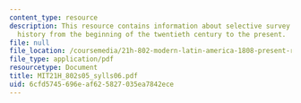 ```yaml
---
content_type: resource
description: This resource contains information about selective survey of Latin American
  history from the beginning of the twentieth century to the present.
file: null
file_location: /coursemedia/21h-802-modern-latin-america-1808-present-revolution-dictatorship-democracy-spring-2005/6cfd5745696eaf625827035ea7842ece_MIT21H_802s05_sylls06.pdf
file_type: application/pdf
resourcetype: Document
title: MIT21H_802s05_sylls06.pdf
uid: 6cfd5745-696e-af62-5827-035ea7842ece
---
```

